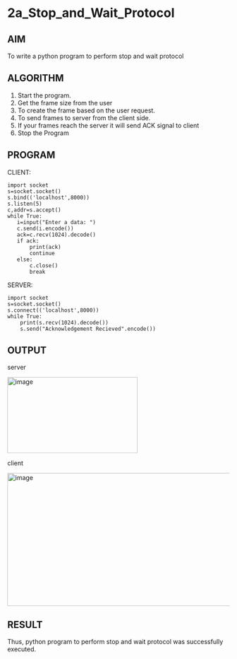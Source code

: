 # 2a_Stop_and_Wait_Protocol
## AIM 
To write a python program to perform stop and wait protocol
## ALGORITHM
1. Start the program.
2. Get the frame size from the user
3. To create the frame based on the user request.
4. To send frames to server from the client side.
5. If your frames reach the server it will send ACK signal to client
6. Stop the Program
## PROGRAM
 
CLIENT: 
 ```
import socket
s=socket.socket()
s.bind(('localhost',8000))
s.listen(5)
c,addr=s.accept()
while True:
    i=input("Enter a data: ")
    c.send(i.encode())
    ack=c.recv(1024).decode()
    if ack:
        print(ack)
        continue
    else:
        c.close()
        break
```
 
SERVER: 
``` 
import socket
s=socket.socket()
s.connect(('localhost',8000))
while True:
    print(s.recv(1024).decode())
    s.send("Acknowledgement Recieved".encode())
```    
## OUTPUT
server

<img width="295" height="172" alt="image" src="https://github.com/user-attachments/assets/e4d8cd36-b7bb-4705-bd3b-ca778a88f11e" />

client

<img width="530" height="301" alt="image" src="https://github.com/user-attachments/assets/8aa3843b-d6d1-4aca-b5ef-cd19b253fedb" />


## RESULT
Thus, python program to perform stop and wait protocol was successfully executed.
